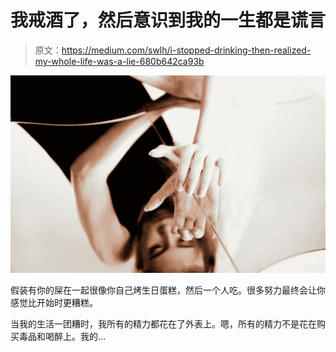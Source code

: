 # 我戒酒了，然后意识到我的一生都是谎言

> 原文：<https://medium.com/swlh/i-stopped-drinking-then-realized-my-whole-life-was-a-lie-680b642ca93b>

![](img/b6520491281f57cadbc3d29fd90010c3.png)

假装有你的屎在一起很像你自己烤生日蛋糕，然后一个人吃。很多努力最终会让你感觉比开始时更糟糕。

当我的生活一团糟时，我所有的精力都花在了外表上。嗯，所有的精力不是花在购买毒品和喝醉上。我的…